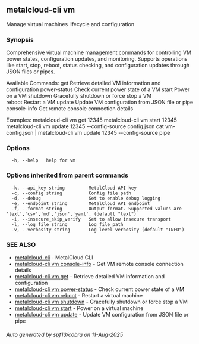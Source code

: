 ## metalcloud-cli vm

Manage virtual machines lifecycle and configuration

### Synopsis

Comprehensive virtual machine management commands for controlling VM power states,
configuration updates, and monitoring. Supports operations like start, stop, reboot,
status checking, and configuration updates through JSON files or pipes.

Available Commands:
  get            Retrieve detailed VM information and configuration
  power-status   Check current power state of a VM
  start          Power on a VM
  shutdown       Gracefully shutdown or force stop a VM  
  reboot         Restart a VM
  update         Update VM configuration from JSON file or pipe
  console-info   Get remote console connection details

Examples:
  metalcloud-cli vm get 12345
  metalcloud-cli vm start 12345
  metalcloud-cli vm update 12345 --config-source config.json
  cat vm-config.json | metalcloud-cli vm update 12345 --config-source pipe

### Options

```
  -h, --help   help for vm
```

### Options inherited from parent commands

```
  -k, --api_key string         MetalCloud API key
  -c, --config string          Config file path
  -d, --debug                  Set to enable debug logging
  -e, --endpoint string        MetalCloud API endpoint
  -f, --format string          Output format. Supported values are 'text','csv','md','json','yaml'. (default "text")
  -i, --insecure_skip_verify   Set to allow insecure transport
  -l, --log_file string        Log file path
  -v, --verbosity string       Log level verbosity (default "INFO")
```

### SEE ALSO

* [metalcloud-cli](metalcloud-cli.md)	 - MetalCloud CLI
* [metalcloud-cli vm console-info](metalcloud-cli_vm_console-info.md)	 - Get VM remote console connection details
* [metalcloud-cli vm get](metalcloud-cli_vm_get.md)	 - Retrieve detailed VM information and configuration
* [metalcloud-cli vm power-status](metalcloud-cli_vm_power-status.md)	 - Check current power state of a VM
* [metalcloud-cli vm reboot](metalcloud-cli_vm_reboot.md)	 - Restart a virtual machine
* [metalcloud-cli vm shutdown](metalcloud-cli_vm_shutdown.md)	 - Gracefully shutdown or force stop a VM
* [metalcloud-cli vm start](metalcloud-cli_vm_start.md)	 - Power on a virtual machine
* [metalcloud-cli vm update](metalcloud-cli_vm_update.md)	 - Update VM configuration from JSON file or pipe

###### Auto generated by spf13/cobra on 11-Aug-2025
